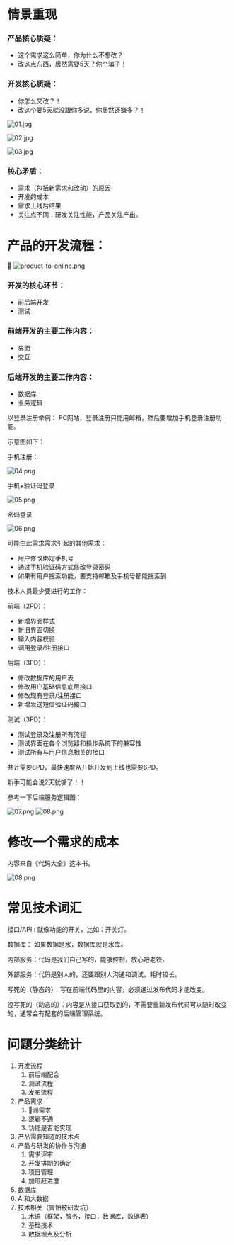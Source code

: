 # 情景重现

### 产品核心质疑：
* 这个需求这么简单，你为什么不想改？
* 改这点东西，居然需要5天？你个骗子！

### 开发核心质疑：
* 你怎么又改？！
* 改这个要5天就没跟你多说，你居然还嫌多？！


![01.jpg](./images/01.jpg)

![02.jpg](./images/02.jpg)

![03.jpg](./images/03.jpg)

### 核心矛盾：
* 需求（包括新需求和改动）的原因
* 开发的成本
* 需求上线后结果
* 关注点不同：研发关注性能，产品关注产出。

# 产品的开发流程：

![product-to-online.png](./images/product-to-online.png)


### 开发的核心环节：
* 前后端开发
* 测试

### 前端开发的主要工作内容：
* 界面
* 交互

### 后端开发的主要工作内容：
* 数据库
* 业务逻辑

以登录注册举例：
PC网站，登录注册只能用邮箱，然后要增加手机登录注册功能。

示意图如下：

手机注册：

![04.png](./images/04.png)


手机+验证码登录

![05.png](./images/05.png)

密码登录

![06.png](./images/06.png)


可能由此需求需求引起的其他需求：
* 用户修改绑定手机号
* 通过手机验证码方式修改登录密码
* 如果有用户搜索功能，要支持邮箱及手机号都能搜索到

技术人员最少要进行的工作：

前端（2PD）：
* 新增界面样式
* 新旧界面切换
* 输入内容校验
* 调用登录/注册接口

后端（3PD）：
* 修改数据库的用户表
* 修改用户基础信息底层接口
* 修改现有登录/注册接口
* 新增发送短信验证码接口

测试（3PD）：
* 测试登录及注册所有流程
* 测试界面在各个浏览器和操作系统下的兼容性
* 测试所有与用户信息相关的接口


共计需要8PD，最快速度从开始开发到上线也需要6PD。

新手可能会说2天就够了！！

参考一下后端服务逻辑图：

![07.png](./images/07.png)
![08.png](./images/08.png)

# 修改一个需求的成本

内容来自《代码大全》这本书。

![08.png](./images/10.png)


# 常见技术词汇

接口/API : 就像功能的开关，比如：开关灯。

数据库： 如果数据是水，数据库就是水库。

内部服务：代码是我们自己写的，能够控制，放心吧老铁。

外部服务：代码是别人的，还要跟别人沟通和调试，耗时较长。

写死的（静态的）：写在前端代码里的内容，必须通过发布代码才能改变。

没写死的（动态的）：内容是从接口获取到的，不需要重新发布代码可以随时改变的，通常会有配套的后端管理系统。

# 问题分类统计

1. 开发流程
   1. 前后端配合
   2. 测试流程
   3. 发布流程
2. 产品需求
   1. 漏需求
   2. 逻辑不通
   3. 功能是否能实现
3. 产品需要知道的技术点
4. 产品与研发的协作与沟通
   1. 需求评审
   2. 开发排期的确定
   3. 项目管理
   4. 加班赶进度
5. 数据库
6. AI和大数据
7. 技术相关（害怕被研发坑）
   1. 术语（框架，服务，接口，数据库，数据表）
   2. 基础技术
   3. 数据埋点及分析







